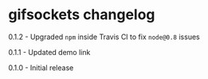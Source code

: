 # gifsockets changelog
0.1.2 - Upgraded `npm` inside Travis CI to fix `node@0.8` issues

0.1.1 - Updated demo link

0.1.0 - Initial release
